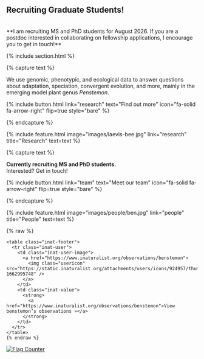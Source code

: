 ---
---

[//]: # (Research page)

## Recruiting Graduate Students!
<br>
**I am recruiting MS and PhD students for August 2026. If you are a postdoc interested in collaborating on fellowship applications, I encourage you to get in touch!**

{% include section.html %}

{% capture text %}

We use genomic, phenotypic, and ecological data to answer questions about adaptation, speciation, convergent evolution, and more, mainly in the emerging model plant genus *Penstemon*.

{%
  include button.html
  link="research"
  text="Find out more"
  icon="fa-solid fa-arrow-right"
  flip=true
  style="bare"
%}

{% endcapture %}

{%
  include feature.html
  image="images/laevis-bee.jpg"
  link="research"
  title="Research"
  text=text
%}


[//]: # (People page)
{% capture text %}

**Currently recruiting MS and PhD students.**
<br>
Interested? Get in touch!


{%
  include button.html
  link="team"
  text="Meet our team"
  icon="fa-solid fa-arrow-right"
  flip=true
  style="bare"
%}

{% endcapture %}

{%
  include feature.html
  image="images/people/ben.jpg"
  link="people"
  title="People"
  text=text
%}


[//]: # (iNat Widget)


<div class="inat-flag-container">
  <div class="inat-widget">
    {% raw %}
    <script
      type="text/javascript"
      charset="utf-8"
      src="https://www.inaturalist.org/observations/benstemon.widget?layout=large&limit=5&order=desc&order_by=observed_on">
    </script>

    <table class="inat-footer">
      <tr class="inat-user">
        <td class="inat-user-image">
          <a href="https://www.inaturalist.org/observations/benstemon">
            <img class="usericon" src="https://static.inaturalist.org/attachments/users/icons/924957/thumb.jpg?1662995748" />
          </a>
        </td>
        <td class="inat-value">
          <strong>
            <a href="https://www.inaturalist.org/observations/benstemon">View benstemon’s observations »</a>
          </strong>
        </td>
      </tr>
    </table>
    {% endraw %}
  </div>

  <div class="flagcounter">
    <a href="https://info.flagcounter.com/Cr5i">
      <img src="https://s01.flagcounter.com/countxl/Cr5i/bg_FFA3F3/txt_000000/border_7C21CC/columns_3/maxflags_15/viewers_0/labels_1/pageviews_0/flags_0/percent_0/" alt="Flag Counter" />
    </a>
  </div>
</div>

<div style="clear: both;"></div>

